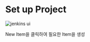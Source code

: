# Set up Project

![jenkins ui](https://www.jenkins.io/doc/book/resources/pipeline/classic-ui-left-column.png)

New Item을 클릭하여 필요한 Item을 생성